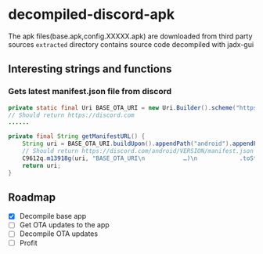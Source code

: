 # decompiled-discord-apk

The apk files(base.apk,config.XXXXX.apk) are downloaded from third party sources
`extracted` directory contains source code decompiled with jadx-gui

## Interesting strings and functions

### Gets latest manifest.json file from discord

```java
private static final Uri BASE_OTA_URI = new Uri.Builder().scheme("https").authority("discord.com").build();
// Should return https://discord.com
......

private final String getManifestURL() {
    String uri = BASE_OTA_URI.buildUpon().appendPath("android").appendPath(getVersion()).appendPath("manifest.json").build().toString();
    // Should return https://discord.com/android/VERSION/manifest.json
    C9612q.m13918g(uri, "BASE_OTA_URI\n           …)\n            .toString()");
    return uri;
}

```

## Roadmap
- [x] Decompile base app
- [ ] Get OTA updates to the app
- [ ] Decompile OTA updates
- [ ] Profit